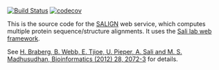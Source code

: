[![Build Status](https://github.com/salilab/salign/workflows/build/badge.svg?branch=main)](https://github.com/salilab/salign/actions?query=workflow%3Abuild)
[![codecov](https://codecov.io/gh/salilab/salign/branch/main/graph/badge.svg)](https://codecov.io/gh/salilab/salign)

This is the source code for the [SALIGN](https://salilab.org/salign/) web
service, which computes multiple protein sequence/structure alignments. It uses
the [Sali lab web framework](https://github.com/salilab/saliweb/).

See [H. Braberg, B. Webb, E. Tjioe, U. Pieper, A. Sali and M. S. Madhusudhan, Bioinformatics (2012) 28, 2072-3](https://pubmed.ncbi.nlm.nih.gov/22618536/)
for details.

